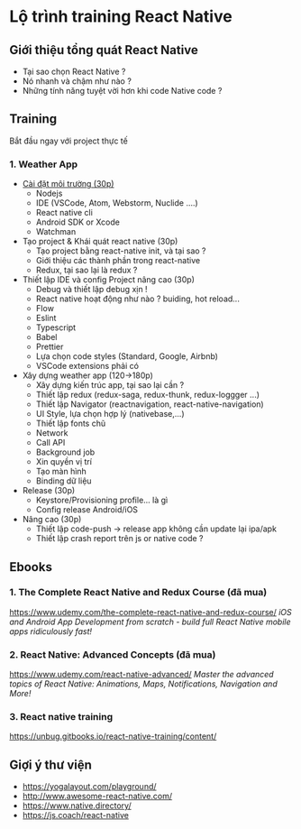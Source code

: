 # Lộ trình training React Native

## Giới thiệu tổng quát React Native

- Tại sao chọn React Native ?
- Nó nhanh và chậm như nào ?
- Những tính năng tuyệt vời hơn khi code Native code ?

## Training

Bắt đầu ngay với project thực tế

### 1. Weather App

- [Cài đặt môi trường (30p)](1.InstallEnvironment.md)
    - Nodejs
    - IDE (VSCode, Atom, Webstorm, Nuclide ....)
    - React native cli
    - Android SDK or Xcode
    - Watchman
- Tạo project & Khái quát react native (30p)
    - Tạo project bằng react-native init, và tại sao ?
    - Giới thiệu các thành phần trong react-native
    - Redux, tại sao lại là redux ?
- Thiết lập IDE và config Project nâng cao (30p) 
    - Debug và thiết lập debug xịn !
    - React native hoạt động như nào ? buiding, hot reload...
    - Flow
    - Eslint
    - Typescript
    - Babel
    - Prettier
    - Lựa chọn code styles (Standard, Google, Airbnb)
    - VSCode extensions phải có
- Xây dựng weather app (120->180p)
    - Xây dựng kiến trúc app, tại sao lại cần ?
    - Thiết lập redux (redux-saga, redux-thunk, redux-loggger ...)
    - Thiết lập Navigator (reactnavigation, react-native-navigation)
    - UI Style, lựa chọn hợp lý (nativebase,...)
    - Thiết lập fonts chũ
    - Network 
    - Call API
    - Background job
    - Xin quyền vị trí
    - Tạo màn hình
    - Binding dữ liệu
- Release (30p)
    - Keystore/Provisioning profile... là gì
    - Config release Android/iOS
- Nâng cao (30p)
    - Thiết lập code-push -> release app không cần update lại ipa/apk
    - Thiết lập crash report trên js or native code ?

## Ebooks

### 1. The Complete React Native and Redux Course (đã mua)

https://www.udemy.com/the-complete-react-native-and-redux-course/
_iOS and Android App Development from scratch - build full React Native mobile apps ridiculously fast!_


### 2. React Native: Advanced Concepts (đã mua)

https://www.udemy.com/react-native-advanced/
_Master the advanced topics of React Native: Animations, Maps, Notifications, Navigation and More!_

### 3. React native training

https://unbug.gitbooks.io/react-native-training/content/


## Giợi ý thư viện

- https://yogalayout.com/playground/
- http://www.awesome-react-native.com/
- https://www.native.directory/
- https://js.coach/react-native

